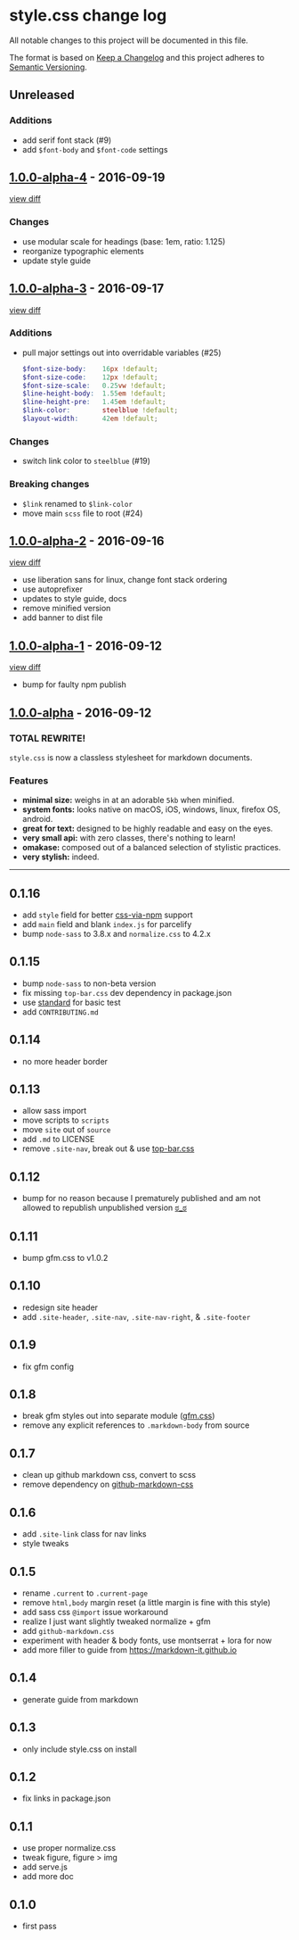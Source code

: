 # style.css change log

All notable changes to this project will be documented in this file.

The format is based on [Keep a Changelog](http://keepachangelog.com/)
and this project adheres to [Semantic Versioning](http://semver.org/).

## Unreleased

### Additions

- add serif font stack (#9)
- add `$font-body` and `$font-code` settings

## [1.0.0-alpha-4](https://github.com/ungoldman/style.css/releases/v1.0.0-alpha-4) - 2016-09-19

[view diff](https://github.com/ungoldman/style.css/compare/v1.0.0-alpha-3...v1.0.0-alpha-4)

### Changes

- use modular scale for headings (base: 1em, ratio: 1.125)
- reorganize typographic elements
- update style guide

## [1.0.0-alpha-3](https://github.com/ungoldman/style.css/releases/v1.0.0-alpha-3) - 2016-09-17

[view diff](https://github.com/ungoldman/style.css/compare/v1.0.0-alpha-2...v1.0.0-alpha-3)

### Additions

- pull major settings out into overridable variables (#25)

    ```scss
    $font-size-body:    16px !default;
    $font-size-code:    12px !default;
    $font-size-scale:   0.25vw !default;
    $line-height-body:  1.55em !default;
    $line-height-pre:   1.45em !default;
    $link-color:        steelblue !default;
    $layout-width:      42em !default;
    ```

### Changes

- switch link color to `steelblue` (#19)

### Breaking changes

- `$link` renamed to `$link-color`
- move main `scss` file to root (#24)

## [1.0.0-alpha-2](https://github.com/ungoldman/style.css/releases/v1.0.0-alpha-2) - 2016-09-16

[view diff](https://github.com/ungoldman/style.css/compare/v1.0.0-alpha-1...v1.0.0-alpha-2)

- use liberation sans for linux, change font stack ordering
- use autoprefixer
- updates to style guide, docs
- remove minified version
- add banner to dist file

## [1.0.0-alpha-1](https://github.com/ungoldman/style.css/releases/v1.0.0-alpha-1) - 2016-09-12

[view diff](https://github.com/ungoldman/style.css/compare/v1.0.0-alpha...v1.0.0-alpha-1)

- bump for faulty npm publish

## [1.0.0-alpha](https://github.com/ungoldman/style.css/releases/v1.0.0-alpha) - 2016-09-12

### TOTAL REWRITE!

`style.css` is now a classless stylesheet for markdown documents.

### Features

- **minimal size:** weighs in at an adorable `5kb` when minified.
- **system fonts:** looks native on macOS, iOS, windows, linux, firefox OS, android.
- **great for text:** designed to be highly readable and easy on the eyes.
- **very small api:** with zero classes, there's nothing to learn!
- **omakase:** composed out of a balanced selection of stylistic practices.
- **very stylish:** indeed.

---

## 0.1.16
* add `style` field for better [css-via-npm](https://github.com/sethvincent/css-via-npm) support
* add `main` field and blank `index.js` for parcelify
* bump `node-sass` to 3.8.x and `normalize.css` to 4.2.x

## 0.1.15
* bump `node-sass` to non-beta version
* fix missing `top-bar.css` dev dependency in package.json
* use [standard](https://github.com/feross/standard) for basic test
* add `CONTRIBUTING.md`

## 0.1.14
* no more header border

## 0.1.13
* allow sass import
* move scripts to `scripts`
* move `site` out of `source`
* add `.md` to LICENSE
* remove `.site-nav`, break out & use [top-bar.css](https://github.com/ungoldman/top-bar.css)

## 0.1.12
* bump for no reason because I prematurely published and am not allowed to republish unpublished version [ಠ_ಠ](https://github.com/npm/npm-registry-couchapp/issues/148)

## 0.1.11
* bump gfm.css to v1.0.2

## 0.1.10
* redesign site header
* add `.site-header`, `.site-nav`, `.site-nav-right`, & `.site-footer`

## 0.1.9
* fix gfm config

## 0.1.8
* break gfm styles out into separate module ([gfm.css](https://github.com/ungoldman/gfm.css))
* remove any explicit references to `.markdown-body` from source

## 0.1.7
* clean up github markdown css, convert to scss
* remove dependency on [github-markdown-css](https://github.com/sindresorhus/github-markdown-css)

## 0.1.6
* add `.site-link` class for nav links
* style tweaks

## 0.1.5
* rename `.current` to `.current-page`
* remove `html,body` margin reset (a little margin is fine with this style)
* add sass css `@import` issue workaround
* realize I just want slightly tweaked normalize + gfm
* add `github-markdown.css`
* experiment with header & body fonts, use montserrat + lora for now
* add more filler to guide from https://markdown-it.github.io

## 0.1.4
* generate guide from markdown

## 0.1.3
* only include style.css on install

## 0.1.2
* fix links in package.json

## 0.1.1
* use proper normalize.css
* tweak figure, figure > img
* add serve.js
* add more doc

## 0.1.0
* first pass
